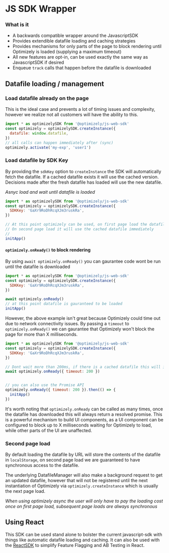 # JS SDK Wrapper

### What is it

- A backwards compatible wrapper around the JavascriptSDK
- Provides extendible datafile loading and caching strategies
- Provides mechanisms for only parts of the page to block rendering until Optimizely is loaded (supplying a maximum timeout)
- All new features are opt-in, can be used exactly the same way as JavascriptSDK if desired
- Enqueue `track` calls that happen before the datafile is downloaded


## Datafile loading / management

### Load datafile already on the page

This is the ideal case and prevents a lot of timing issues and complexity, however we realize not all customers will have the ability to this.

```js
import * as optimizelySDK from '@optimizely/js-web-sdk'
const optimizely = optimizelySDK.createInstance({
  datafile: window.datafile,
})
// all calls can happen immediately after (sync)
optimizely.activate('my-exp', 'user1')
```

### Load datafile by SDK Key

By providing the `sdkKey` option to `createInstance` the SDK will automatically fetch the datafile.  If a cached datafile exists it will use the cached version.  Decisions made after the fresh datafile has loaded will use the new datafile.

_Asnyc load and wait until datafile is loaded_

```js
import * as optimizelySDK from '@optimizely/js-web-sdk'
const optimizely = optimizelySDK.createInstance({
  SDKKey: 'GaXr9RoDhRcqXJm3ruskRa',
})

// At this point optimizely can be used, on first page load the datafile will not be fetched and methods will no-op
// On second page load it will use the cached datafile immediately
//
initApp()
```

#### `optimizely.onReady()` to block rendering

By using `await optimizely.onReady()` you can gaurantee code wont be run until the datafile is downloaded

```js
import * as optimizelySDK from '@optimizely/js-web-sdk'
const optimizely = optimizelySDK.createInstance({
  SDKKey: 'GaXr9RoDhRcqXJm3ruskRa',
})

await optimizely.onReady()
// at this point datafile is gauranteed to be loaded
initApp()
```

However, the above example isn't great because Optimizely could time out due to network connectivity issues.  By passing a `timeout` to `optimizely.onReady()` we can gaurantee that Optimizely won't block the page for more than X milliseconds.

```js
import * as optimizelySDK from '@optimizely/js-web-sdk'
const optimizely = optimizelySDK.createInstance({
  SDKKey: 'GaXr9RoDhRcqXJm3ruskRa',
})

// Dont wait more than 200ms, if there is a cached datafile this will immediately resolve
await optimizely.onReady({ timeout: 200 })


// you can also use the Promise API
optimizely.onReady({ timeout: 200 }).then(() => {
  initApp()
})
```

It's worth noting that `optimizely.onReady` can be called as many times, once the datafile has downloaded this will always return a resolved promise.  This is a powerful mechanism to build UI components, as a UI component can be configured to block up to X milliseconds waiting for Optimizely to load, while other parts of the UI are unaffected.


### Second page load

By default loading the datafile by URL will store the contents of the datafile in `localStorage`, on second page load we are guaranteed to have synchronous access to the datafile.

The underlying DatafileManager will also make a background request to get an updated datafile, however that will not be registered until the next instantiation of Optimizely via `optimizely.createInstance` which is usually the next page load.

_When using optimizely async the user will only have to pay the loading cost once on first page load, subsequent page loads are always synchronous_

## Using React

This SDK can be used stand alone to bolster the current javascript-sdk with things like automatic datafile loading and caching.  It can also be used with the [ReactSDK](../react-sdk) to simplify Feature Flagging and AB Testing in React.
